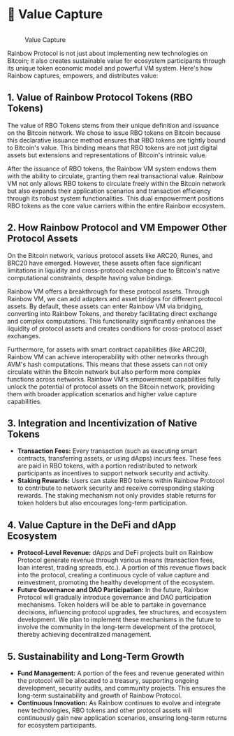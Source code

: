 # 🦄 Value Capture

<figure><img src="../.gitbook/assets/DALL·E 2024-08-15 17.13.34 - A modern and clean illustration focusing on Rainbow Protocol&#x27;s value capture and token empowerment with an emphasis on the Rainbow Bridge element. The.webp" alt=""><figcaption><p>Value Capture</p></figcaption></figure>

Rainbow Protocol is not just about implementing new technologies on Bitcoin; it also creates sustainable value for ecosystem participants through its unique token economic model and powerful VM system. Here's how Rainbow captures, empowers, and distributes value:

## **1. Value of Rainbow Protocol Tokens (RBO Tokens)**

The value of RBO Tokens stems from their unique definition and issuance on the Bitcoin network. We chose to issue RBO tokens on Bitcoin because this declarative issuance method ensures that RBO tokens are tightly bound to Bitcoin's value. This binding means that RBO tokens are not just digital assets but extensions and representations of Bitcoin's intrinsic value.

After the issuance of RBO tokens, the Rainbow VM system endows them with the ability to circulate, granting them real transactional value. Rainbow VM not only allows RBO tokens to circulate freely within the Bitcoin network but also expands their application scenarios and transaction efficiency through its robust system functionalities. This dual empowerment positions RBO tokens as the core value carriers within the entire Rainbow ecosystem.

## **2. How Rainbow Protocol and VM Empower Other Protocol Assets**

On the Bitcoin network, various protocol assets like ARC20, Runes, and BRC20 have emerged. However, these assets often face significant limitations in liquidity and cross-protocol exchange due to Bitcoin's native computational constraints, despite having value bindings.

Rainbow VM offers a breakthrough for these protocol assets. Through Rainbow VM, we can add adapters and asset bridges for different protocol assets. By default, these assets can enter Rainbow VM via bridging, converting into Rainbow Tokens, and thereby facilitating direct exchange and complex computations. This functionality significantly enhances the liquidity of protocol assets and creates conditions for cross-protocol asset exchanges.

Furthermore, for assets with smart contract capabilities (like ARC20), Rainbow VM can achieve interoperability with other networks through AVM's hash computations. This means that these assets can not only circulate within the Bitcoin network but also perform more complex functions across networks. Rainbow VM's empowerment capabilities fully unlock the potential of protocol assets on the Bitcoin network, providing them with broader application scenarios and higher value capture capabilities.

## **3. Integration and Incentivization of Native Tokens**

* **Transaction Fees:** Every transaction (such as executing smart contracts, transferring assets, or using dApps) incurs fees. These fees are paid in RBO tokens, with a portion redistributed to network participants as incentives to support network security and activity.
* **Staking Rewards:** Users can stake RBO tokens within Rainbow Protocol to contribute to network security and receive corresponding staking rewards. The staking mechanism not only provides stable returns for token holders but also encourages long-term participation.

## **4. Value Capture in the DeFi and dApp Ecosystem**

* **Protocol-Level Revenue:** dApps and DeFi projects built on Rainbow Protocol generate revenue through various means (transaction fees, loan interest, trading spreads, etc.). A portion of this revenue flows back into the protocol, creating a continuous cycle of value capture and reinvestment, promoting the healthy development of the ecosystem.
* **Future Governance and DAO Participation:** In the future, Rainbow Protocol will gradually introduce governance and DAO participation mechanisms. Token holders will be able to partake in governance decisions, influencing protocol upgrades, fee structures, and ecosystem development. We plan to implement these mechanisms in the future to involve the community in the long-term development of the protocol, thereby achieving decentralized management.

## **5. Sustainability and Long-Term Growth**

* **Fund Management:** A portion of the fees and revenue generated within the protocol will be allocated to a treasury, supporting ongoing development, security audits, and community projects. This ensures the long-term sustainability and growth of Rainbow Protocol.
* **Continuous Innovation:** As Rainbow continues to evolve and integrate new technologies, RBO tokens and other protocol assets will continuously gain new application scenarios, ensuring long-term returns for ecosystem participants.
